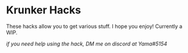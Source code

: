 # Krunker Hacks
These hacks allow you to get various stuff. I hope you enjoy! Currently a WIP.

*if you need help using the hack, DM me on discord at Yama#5154*
